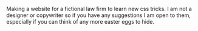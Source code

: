 Making a website for a fictional law firm to learn new css tricks.
I am not a designer or copywriter so if you have any suggestions I am open to them, especially if you can think of any more easter eggs to hide.
